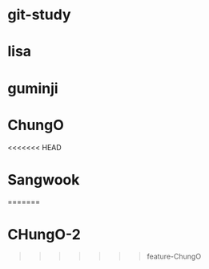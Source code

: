 # git-study

# lisa

# guminji

# ChungO

<<<<<<< HEAD
# Sangwook
=======
# CHungO-2
>>>>>>> feature-ChungO
